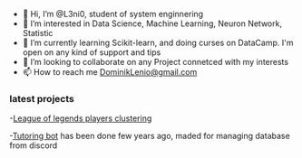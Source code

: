 - 👋 Hi, I’m @L3ni0, student of system enginnering
- 👀 I’m interested in Data Science, Machine Learning, Neuron Network, Statistic
- 🌱 I’m currently learning Scikit-learn, and doing curses on DataCamp. I'm open on any kind of support and tips
- 💞️ I’m looking to collaborate on any Project connetced with my interests
- 📫 How to reach me DominikLenio@gmail.com

### latest projects
-[League of legends players clustering](https://github.com/L3ni0/League-of-Legends-player-clusteringClustering) 

-[Tutoring bot](https://github.com/L3ni0/korko_bot) has been done few years ago, maded for managing database from discord

<!---
L3ni0/L3ni0 is a ✨ special ✨ repository because its `README.md` (this file) appears on your GitHub profile.
You can click the Preview link to take a look at your changes.
--->
